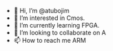 - 👋 Hi, I’m @atubojim
- 👀 I’m interested in Cmos.
- 🌱 I’m currently learning FPGA.
- 💞️ I’m looking to collaborate on A
- 📫 How to reach me ARM

<!---
atubojim/atubojim is a ✨ special ✨ repository because its `README.md` (this file) appears on your GitHub profile.
You can click the Preview link to take a look at your changes.
--->
